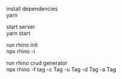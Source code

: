 install dependencies <br />
yarn <br />

start server <br />
yarn start <br />

run rhino init <br />
npx rhino -i <br />

run rhino crud generator <br />
npx rhino -f tag -c Tag -u Tag -d Tag -a Tag <br />
